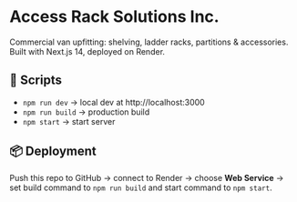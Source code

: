 # Access Rack Solutions Inc.

Commercial van upfitting: shelving, ladder racks, partitions & accessories.  
Built with Next.js 14, deployed on Render.

## 🚀 Scripts
- `npm run dev` → local dev at http://localhost:3000
- `npm run build` → production build
- `npm start` → start server

## 📦 Deployment
Push this repo to GitHub → connect to Render → choose **Web Service** → set build command to `npm run build` and start command to `npm start`.
